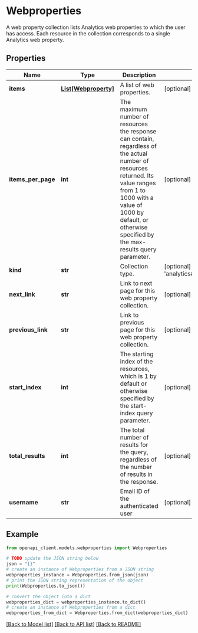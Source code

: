 # Webproperties

A web property collection lists Analytics web properties to which the user has access. Each resource in the collection corresponds to a single Analytics web property.

## Properties

Name | Type | Description | Notes
------------ | ------------- | ------------- | -------------
**items** | [**List[Webproperty]**](Webproperty.md) | A list of web properties. | [optional] 
**items_per_page** | **int** | The maximum number of resources the response can contain, regardless of the actual number of resources returned. Its value ranges from 1 to 1000 with a value of 1000 by default, or otherwise specified by the max-results query parameter. | [optional] 
**kind** | **str** | Collection type. | [optional] [default to 'analytics#webproperties']
**next_link** | **str** | Link to next page for this web property collection. | [optional] 
**previous_link** | **str** | Link to previous page for this web property collection. | [optional] 
**start_index** | **int** | The starting index of the resources, which is 1 by default or otherwise specified by the start-index query parameter. | [optional] 
**total_results** | **int** | The total number of results for the query, regardless of the number of results in the response. | [optional] 
**username** | **str** | Email ID of the authenticated user | [optional] 

## Example

```python
from openapi_client.models.webproperties import Webproperties

# TODO update the JSON string below
json = "{}"
# create an instance of Webproperties from a JSON string
webproperties_instance = Webproperties.from_json(json)
# print the JSON string representation of the object
print(Webproperties.to_json())

# convert the object into a dict
webproperties_dict = webproperties_instance.to_dict()
# create an instance of Webproperties from a dict
webproperties_from_dict = Webproperties.from_dict(webproperties_dict)
```
[[Back to Model list]](../README.md#documentation-for-models) [[Back to API list]](../README.md#documentation-for-api-endpoints) [[Back to README]](../README.md)


